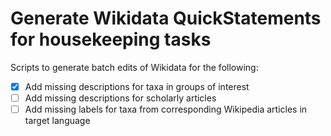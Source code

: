 Generate Wikidata QuickStatements for housekeeping tasks
========================================================

Scripts to generate batch edits of Wikidata for the following:

 - [x] Add missing descriptions for taxa in groups of interest
 - [ ] Add missing descriptions for scholarly articles
 - [ ] Add missing labels for taxa from corresponding Wikipedia articles in target language
